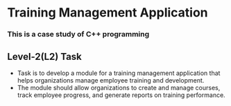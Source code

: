 # Training Management Application

### This is a case study of C++ programming

## Level-2(L2) Task
- Task is to develop a module for a training management application that helps organizations manage
  employee training and development.
- The module should allow organizations to create and manage
  courses, track employee progress, and generate reports on training performance.
